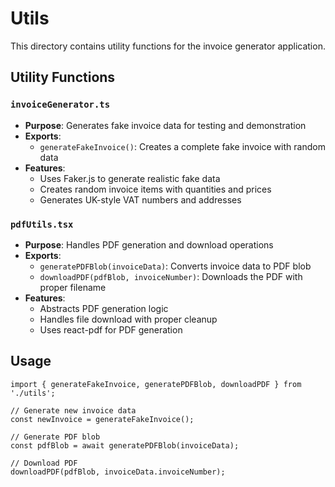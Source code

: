 # Utils

This directory contains utility functions for the invoice generator application.

## Utility Functions

### `invoiceGenerator.ts`
- **Purpose**: Generates fake invoice data for testing and demonstration
- **Exports**:
  - `generateFakeInvoice()`: Creates a complete fake invoice with random data
- **Features**:
  - Uses Faker.js to generate realistic fake data
  - Creates random invoice items with quantities and prices
  - Generates UK-style VAT numbers and addresses

### `pdfUtils.tsx`
- **Purpose**: Handles PDF generation and download operations
- **Exports**:
  - `generatePDFBlob(invoiceData)`: Converts invoice data to PDF blob
  - `downloadPDF(pdfBlob, invoiceNumber)`: Downloads the PDF with proper filename
- **Features**:
  - Abstracts PDF generation logic
  - Handles file download with proper cleanup
  - Uses react-pdf for PDF generation

## Usage

```tsx
import { generateFakeInvoice, generatePDFBlob, downloadPDF } from './utils';

// Generate new invoice data
const newInvoice = generateFakeInvoice();

// Generate PDF blob
const pdfBlob = await generatePDFBlob(invoiceData);

// Download PDF
downloadPDF(pdfBlob, invoiceData.invoiceNumber);
```
